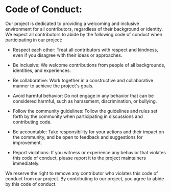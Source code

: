 # Code of Conduct:

Our project is dedicated to providing a welcoming and inclusive environment for all contributors, regardless of their background or identity. We expect all contributors to abide by the following code of conduct when participating in our project:

- Respect each other: Treat all contributors with respect and kindness, even if you disagree with their ideas or approaches.

- Be inclusive: We welcome contributions from people of all backgrounds, identities, and experiences.

- Be collaborative: Work together in a constructive and collaborative manner to achieve the project's goals.

- Avoid harmful behavior: Do not engage in any behavior that can be considered harmful, such as harassment, discrimination, or bullying.

- Follow the community guidelines: Follow the guidelines and rules set forth by the community when participating in discussions and contributing code.

- Be accountable: Take responsibility for your actions and their impact on the community, and be open to feedback and suggestions for improvement.

- Report violations: If you witness or experience any behavior that violates this code of conduct, please report it to the project maintainers immediately.

We reserve the right to remove any contributor who violates this code of conduct from our project. By contributing to our project, you agree to abide by this code of conduct.